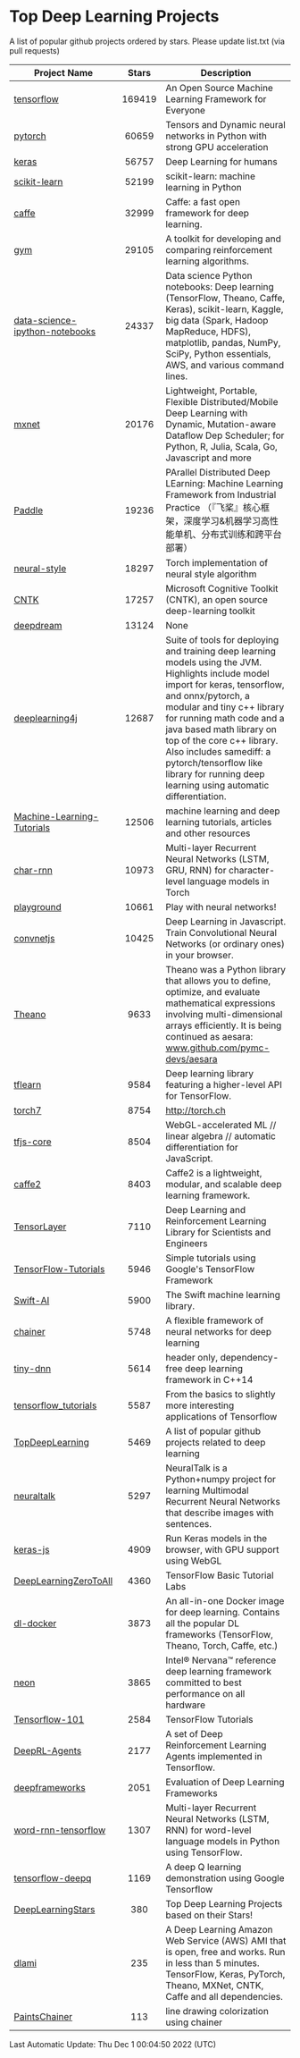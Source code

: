 # Top Deep Learning Projects
A list of popular github projects ordered by stars.
Please update list.txt (via pull requests)

|Project Name| Stars | Description |
| ---------- |:-----:| ----------- |
| [tensorflow](https://github.com/tensorflow/tensorflow) | 169419 | An Open Source Machine Learning Framework for Everyone |
| [pytorch](https://github.com/pytorch/pytorch) | 60659 | Tensors and Dynamic neural networks in Python with strong GPU acceleration |
| [keras](https://github.com/keras-team/keras) | 56757 | Deep Learning for humans |
| [scikit-learn](https://github.com/scikit-learn/scikit-learn) | 52199 | scikit-learn: machine learning in Python |
| [caffe](https://github.com/BVLC/caffe) | 32999 | Caffe: a fast open framework for deep learning. |
| [gym](https://github.com/openai/gym) | 29105 | A toolkit for developing and comparing reinforcement learning algorithms. |
| [data-science-ipython-notebooks](https://github.com/donnemartin/data-science-ipython-notebooks) | 24337 | Data science Python notebooks: Deep learning (TensorFlow, Theano, Caffe, Keras), scikit-learn, Kaggle, big data (Spark, Hadoop MapReduce, HDFS), matplotlib, pandas, NumPy, SciPy, Python essentials, AWS, and various command lines. |
| [mxnet](https://github.com/apache/mxnet) | 20176 | Lightweight, Portable, Flexible Distributed/Mobile Deep Learning with Dynamic, Mutation-aware Dataflow Dep Scheduler; for Python, R, Julia, Scala, Go, Javascript and more |
| [Paddle](https://github.com/PaddlePaddle/Paddle) | 19236 | PArallel Distributed Deep LEarning: Machine Learning Framework from Industrial Practice （『飞桨』核心框架，深度学习&机器学习高性能单机、分布式训练和跨平台部署） |
| [neural-style](https://github.com/jcjohnson/neural-style) | 18297 | Torch implementation of neural style algorithm |
| [CNTK](https://github.com/microsoft/CNTK) | 17257 | Microsoft Cognitive Toolkit (CNTK), an open source deep-learning toolkit |
| [deepdream](https://github.com/google/deepdream) | 13124 | None |
| [deeplearning4j](https://github.com/deeplearning4j/deeplearning4j) | 12687 | Suite of tools for deploying and training deep learning models using the JVM. Highlights include model import for keras, tensorflow, and onnx/pytorch, a modular and tiny c++ library for running math code and a java based math library on top of the core c++ library. Also includes samediff: a pytorch/tensorflow like library for running deep learning using automatic differentiation. |
| [Machine-Learning-Tutorials](https://github.com/ujjwalkarn/Machine-Learning-Tutorials) | 12506 | machine learning and deep learning tutorials, articles and other resources  |
| [char-rnn](https://github.com/karpathy/char-rnn) | 10973 | Multi-layer Recurrent Neural Networks (LSTM, GRU, RNN) for character-level language models in Torch |
| [playground](https://github.com/tensorflow/playground) | 10661 | Play with neural networks! |
| [convnetjs](https://github.com/karpathy/convnetjs) | 10425 | Deep Learning in Javascript. Train Convolutional Neural Networks (or ordinary ones) in your browser. |
| [Theano](https://github.com/Theano/Theano) | 9633 | Theano was a Python library that allows you to define, optimize, and evaluate mathematical expressions involving multi-dimensional arrays efficiently. It is being continued as aesara: www.github.com/pymc-devs/aesara |
| [tflearn](https://github.com/tflearn/tflearn) | 9584 | Deep learning library featuring a higher-level API for TensorFlow. |
| [torch7](https://github.com/torch/torch7) | 8754 | http://torch.ch |
| [tfjs-core](https://github.com/tensorflow/tfjs-core) | 8504 | WebGL-accelerated ML // linear algebra // automatic differentiation for JavaScript. |
| [caffe2](https://github.com/facebookarchive/caffe2) | 8403 | Caffe2 is a lightweight, modular, and scalable deep learning framework. |
| [TensorLayer](https://github.com/tensorlayer/TensorLayer) | 7110 | Deep Learning and Reinforcement Learning Library for Scientists and Engineers  |
| [TensorFlow-Tutorials](https://github.com/nlintz/TensorFlow-Tutorials) | 5946 | Simple tutorials using Google's TensorFlow Framework |
| [Swift-AI](https://github.com/Swift-AI/Swift-AI) | 5900 | The Swift machine learning library. |
| [chainer](https://github.com/chainer/chainer) | 5748 | A flexible framework of neural networks for deep learning |
| [tiny-dnn](https://github.com/tiny-dnn/tiny-dnn) | 5614 | header only, dependency-free deep learning framework in C++14 |
| [tensorflow_tutorials](https://github.com/pkmital/tensorflow_tutorials) | 5587 | From the basics to slightly more interesting applications of Tensorflow |
| [TopDeepLearning](https://github.com/aymericdamien/TopDeepLearning) | 5469 | A list of popular github projects related to deep learning |
| [neuraltalk](https://github.com/karpathy/neuraltalk) | 5297 | NeuralTalk is a Python+numpy project for learning Multimodal Recurrent Neural Networks that describe images with sentences. |
| [keras-js](https://github.com/transcranial/keras-js) | 4909 | Run Keras models in the browser, with GPU support using WebGL |
| [DeepLearningZeroToAll](https://github.com/hunkim/DeepLearningZeroToAll) | 4360 | TensorFlow Basic Tutorial Labs |
| [dl-docker](https://github.com/floydhub/dl-docker) | 3873 | An all-in-one Docker image for deep learning. Contains all the popular DL frameworks (TensorFlow, Theano, Torch, Caffe, etc.) |
| [neon](https://github.com/NervanaSystems/neon) | 3865 | Intel® Nervana™ reference deep learning framework committed to best performance on all hardware |
| [Tensorflow-101](https://github.com/sjchoi86/Tensorflow-101) | 2584 | TensorFlow Tutorials |
| [DeepRL-Agents](https://github.com/awjuliani/DeepRL-Agents) | 2177 | A set of Deep Reinforcement Learning Agents implemented in Tensorflow. |
| [deepframeworks](https://github.com/zer0n/deepframeworks) | 2051 | Evaluation of Deep Learning Frameworks |
| [word-rnn-tensorflow](https://github.com/hunkim/word-rnn-tensorflow) | 1307 | Multi-layer Recurrent Neural Networks (LSTM, RNN) for word-level language models in Python using TensorFlow. |
| [tensorflow-deepq](https://github.com/siemanko/tensorflow-deepq) | 1169 | A deep Q learning demonstration using Google Tensorflow |
| [DeepLearningStars](https://github.com/hunkim/DeepLearningStars) | 380 | Top Deep Learning Projects based on their Stars! |
| [dlami](https://github.com/ritchieng/dlami) | 235 | A Deep Learning Amazon Web Service (AWS) AMI that is open, free and works. Run in less than 5 minutes. TensorFlow, Keras, PyTorch, Theano, MXNet, CNTK, Caffe and all dependencies. |
| [PaintsChainer](https://github.com/taizan/PaintsChainer) | 113 | line drawing colorization using chainer |

Last Automatic Update: Thu Dec  1 00:04:50 2022 (UTC)
